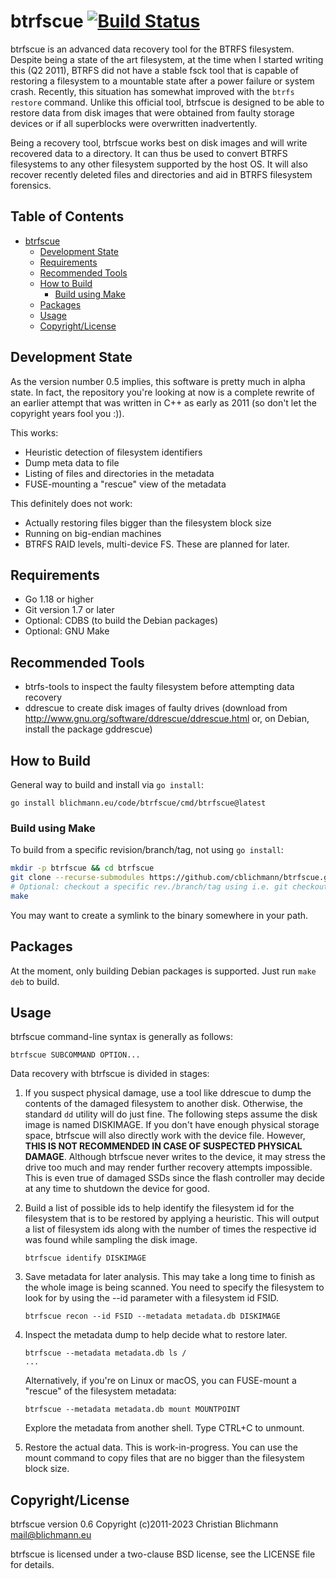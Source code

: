 btrfscue [![Build Status](https://github.com/cblichmann/btrfscue/workflows/build/badge.svg)](https://github.com/cblichmann/btrfscue/actions?query=workflow%3Abuild)
========

btrfscue is an advanced data recovery tool for the BTRFS filesystem. Despite
being a state of the art filesystem, at the time when I started writing this
(Q2 2011), BTRFS did not have a stable fsck tool that is capable of restoring
a filesystem to a mountable state after a power failure or system crash.
Recently, this situation has somewhat improved with the `btrfs restore`
command. Unlike this official tool, btrfscue is designed to be able to restore
data from disk images that were obtained from faulty storage devices or if all
superblocks were overwritten inadvertently.

Being a recovery tool, btrfscue works best on disk images and will write
recovered data to a directory. It can thus be used to convert BTRFS filesystems
to any other filesystem supported by the host OS. It will also recover recently
deleted files and directories and aid in BTRFS filesystem forensics.


Table of Contents
-----------------

   * [btrfscue](#btrfscue)
      * [Development State](#development-state)
      * [Requirements](#requirements)
      * [Recommended Tools](#recommended-tools)
      * [How to Build](#how-to-build)
         * [Build using Make](#build-using-make)
      * [Packages](#packages)
      * [Usage](#usage)
      * [Copyright/License](#copyrightlicense)


Development State
-----------------

As the version number 0.5 implies, this software is pretty much in alpha state.
In fact, the repository you're looking at now is a complete rewrite of an
earlier attempt that was written in C++ as early as 2011 (so don't let the
copyright years fool you :)).

This works:
  - Heuristic detection of filesystem identifiers
  - Dump meta data to file
  - Listing of files and directories in the metadata
  - FUSE-mounting a "rescue" view of the metadata

This definitely does not work:
  - Actually restoring files bigger than the filesystem block size
  - Running on big-endian machines
  - BTRFS RAID levels, multi-device FS. These are planned for later.


Requirements
------------

  - Go 1.18 or higher
  - Git version 1.7 or later
  - Optional: CDBS (to build the Debian packages)
  - Optional: GNU Make


Recommended Tools
-----------------

  - btrfs-tools to inspect the faulty filesystem before attempting data recovery
  - ddrescue to create disk images of faulty drives (download from
    http://www.gnu.org/software/ddrescue/ddrescue.html or, on Debian, install
    the package gddrescue)


How to Build
------------

General way to build and install via `go install`:
```
go install blichmann.eu/code/btrfscue/cmd/btrfscue@latest
```

### Build using Make

To build from a specific revision/branch/tag, not using `go install`:
```bash
mkdir -p btrfscue && cd btrfscue
git clone --recurse-submodules https://github.com/cblichmann/btrfscue.git .
# Optional: checkout a specific rev./branch/tag using i.e. git checkout
make
```

You may want to create a symlink to the binary somewhere in your path.


Packages
--------

At the moment, only building Debian packages is supported. Just run `make deb`
to build.


Usage
-----

btrfscue command-line syntax is generally as follows:
```
btrfscue SUBCOMMAND OPTION...
```

Data recovery with btrfscue is divided in stages:

  1. If you suspect physical damage, use a tool like ddrescue to dump the
     contents of the damaged filesystem to another disk. Otherwise, the
     standard `dd` utility will do just fine. The following steps assume the
     disk image is named DISKIMAGE.
     If you don't have enough physical storage space, btrfscue will also
     directly work with the device file. However, **THIS IS NOT RECOMMENDED
     IN CASE OF SUSPECTED PHYSICAL DAMAGE**. Although btrfscue never writes
     to the device, it may stress the drive too much and may render further
     recovery attempts impossible. This is even true of damaged SSDs since
     the flash controller may decide at any time to shutdown the device for
     good.

  2. Build a list of possible ids to help identify the filesystem id for the
     filesystem that is to be restored by applying a heuristic. This will
     output a list of filesystem ids along with the number of times the
     respective id was found while sampling the disk image.
     ```
     btrfscue identify DISKIMAGE
     ```
  3. Save metadata for later analysis. This may take a long time to finish
     as the whole image is being scanned. You need to specify the filesystem
     to look for by using the --id parameter with a filesystem id FSID.
     ```
     btrfscue recon --id FSID --metadata metadata.db DISKIMAGE
     ```
  4. Inspect the metadata dump to help decide what to restore later.
     ```
     btrfscue --metadata metadata.db ls /
     ...
     ```
     Alternatively, if you're on Linux or macOS, you can FUSE-mount a "rescue"
     of the filesystem metadata:
     ```
     btrfscue --metadata metadata.db mount MOUNTPOINT
     ```
     Explore the metadata from another shell. Type CTRL+C to unmount.

  5. Restore the actual data. This is work-in-progress. You can use the mount
     command to copy files that are no bigger than the filesystem block size.


Copyright/License
-----------------

btrfscue version 0.6
Copyright (c)2011-2023 Christian Blichmann <mail@blichmann.eu>

btrfscue is licensed under a two-clause BSD license, see the LICENSE file
for details.
